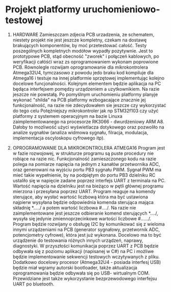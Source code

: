 # Projekt platformy uruchomieniowo-testowej
1. HARDWARE
Zamieszczam zdjecia PCB urzadzenia, ze schematem, niestety projekt nie jest jeszcze kompletny, czekam na dostawę brakujących komponentów, by moć przetestować całość. Testy poszególnych kompletnych modółow wypadły pozytywnie. Jest to prototypowe PCB, stąd obecność "zworek" i połączeń kablowych, po weryfikacji całóśći wraz zs oprogramowaniem wykonam poprowione PCB. Równolegle rozwijam oprogramowanie dla mikrokontrolera Atmega32U4, tymczasowo z powodu jedo braku kod kompiluje dla Atmega16 i testuje na innej platformie sprzętowej implementując kolejno docelowe funcjonalności. Kolejnym elementem będzie aplikacja na PC będąca interfejsem pomędzy urządzeniem a uzytkownikiem. Na razie jeszcze nie powstałą. 
Po pomyślnym uruchomieniu platformy planyje wykonać "shilda" na PCB platformy wzbogacające znacznie jej funkcjonalność, na razie nie zdecydowałem sie jeszcze czy wykorzystać do tego celu Potężniejszy mikrokontroler jak np STM32f103 czy użyć platformy z systemem operacyjnym na bazie Linuxa zaimplementowanego na procesorze RK3066 - dwurdzeniowy ARM A8. Dałoby to mozliwość użyci wyświetlacza dotykowego oraz pozwoliło na analize sygnałów (analiza widmowa sygnału, filracja, modulacja, implementacja oscyloskopu cyfrowego itp).

2. OPROGRAMOWANIE DLA MIKROKONTROLERA ATMEGA16
Program jest w fazie rozwojowej, w strukturze programu są puste procedury nie robiące na razie nic. Funkcjonalność zamieszczonego kodu na razie polega na pomiarze napięcia na jednym z kanałów przetwornika ADC, oraz generowani na wyjściu portu PB3 sygnału PWM. Sygnał PWM ma mieć takie wypełnienie, by na podpiętym do portu PB3 dzielniku RC ustaliło się w napięcie zadane poprzez interfejs UART z terminala na PC. Wartość napięcia na dzielniku jest na bieżąco w pętli głównej programu mierzona i przesyłana poprzez UART. Program reaguje na komendy sterujące, aby wysłać wartość liczbową która ma być ustawiona najpierw wysyłana będzie odpowiednia komenda sterująca
mająca składnię *...../ a potem wartość liczbowa #..../. Na razie nie zaimplementowane jest jeszcze odbieranie komend sterujących *..../, wysyła się jedynie zmiennoprzecinkowe wartości liczbowe #....../. Program będzie rozwijany o obsługę I2C by komunikować się z wieloma innymi urządzeniami na PCB (generator sygnałowy, przetwornik ADC, potencjometry cyfrowe), która jest już wykonana. Docelowo ma to być urządzenie do testowania różnych innych urządzeń, naprawy, diagnostyki. W przyszłości komunikacja poprzez UART z PCB będzie odbywała się z poziomu aplikacji (napisanej w C#) na PC i możliwe będzie implementowanie sekwencji testowych wczytywanych z pliku. Dodatkowo docelowy procesor (Atmega32U4 - posiada interfesj USB) będzie miał wgramy autorski bootloader, także aktualizacja oprogramowania będzie odbywała się po USB- wirtualnym COM. Przewidziane jest także wykorzystanie bezprzewodowego interfejsu UART po bluetooth.
